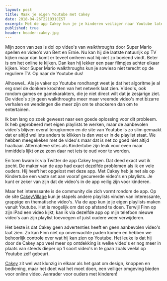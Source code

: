 ```yaml
---
layout: post
title: Maak je eigen Youtube met Cakey
date: 2018-04-26T221931CEST
excerpt: Met de app Cakey kun je je kinderen veiliger naar Youtube laten kijken. 
published: true
header: header-cakey.jpg
---
```

Mijn zoon van zes is dol op video's van walkthroughs door Super Mario spellen en video's van Bert en Ernie. Nu kan hij die laatste natuurljk op TV kijken maar dan komt er teveel omheen wat hij niet zo boeiend vindt. Beter is om het online te kijken. Dan kan hij lekker een paar filmpjes achter elkaar kijken. Voor Super Mario walkthroughs kun je sowieso niet terecht op de reguliere TV. Op naar de Youtube dus!

Alhoewel...Als je vaker op Youtube rondhangt weet je dat het algoritme je al erg snel de donkere krochten van het netwerk laat zien. Video's, ook rondom games en gamekarakters, die je niet direct wilt dat je zesjarige ziet. De video's zijn geen walkthroughs meer maar vreemde video's met bizarre verhalen en wendingen die meer zijn om te shockeren dan om te entertainen. 

Ik ben lang op zoek geweest naar een goede oplossing voor dit probleem. Ik heb geprobeerd met eigen playlists te werken, maar de aanbevolen video's blijven overal terugkomen en de site van Youtube is zo slim gemaakt dat er altijd wel iets anders te klikken is dan wat er in de playlist staat. We hebben meegekeken met de video's maar dat is net zo goed niet altijd haalbaar. Alternatieve sites als Kindertube zijn leuk voor even maar inmiddels lijkt onze zoon daar net iets te oud voor te worden.

En toen kwam ik via Twitter de app Cakey tegen. Dat deed exact wat ik zocht. De maker van de app had exact dezelfde problemen als ik en vele ouders. Hij heeft het opgelost met deze app. Met Cakey heb je net als op Kindertube een vaste set aan vooraf gecureerde video's en playlists. Je kunt er zeker van zijn dat de video's in de app veilig zijn voor kinderen. 

Maar het interessante is de community die zich vormt rondom de app. Op de site [CakeyVillage](http://cakeyvillage.com/) kun je stapels andere playlists vinden van interessante, grappige en thematische video's. Via de app kun je je eigen playlists maken vanuit Youtube. Het is mogelijk om dat op afstand te doen. Terwijl Finn op zijn iPad een video kijkt, kan ik via dezelfde app op mijn telefoon nieuwe video's aan zijn playlist toevoegen of juist oudere weer verwijderen.

Het beste is dat Cakey geen advertenties heeft en geen aanbevolen video's laat zien. Zo kan Finn niet op onverwachte paden komen en hebben we behoorlijk controle over wat hij kan zien op Youtube. Het leuke is dat hij door de Cakey app veel meer op ontdekking is welke video's er nog meer in plaats van steeds dieper op 1 soort video's in te gaan zoals veelal op Youtube zelf gebeurt. 

[Cakey](https://medium.com/@jhong/introducing-cakey-8b646cc1768b) zit wel wat klunzig in elkaar als het gaat om design, knoppen en bediening, maar het doet wat het moet doen, een veiliger omgeving bieden voor online video. Aanrader voor ouders met kinderen!
